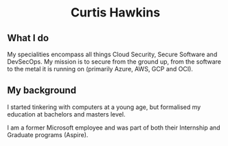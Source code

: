 <h1 align="center">Curtis Hawkins</h1>
<h2>What I do</h2>
My specialities encompass all things Cloud Security, Secure Software and DevSecOps. My mission is to secure from the ground up, from the software to the metal it is running on (primarily Azure, AWS, GCP and OCI).

<h2>My background</h2>
I started tinkering with computers at a young age, but formalised my education at bachelors and masters level.

I am a former Microsoft employee and was part of both their Internship and Graduate programs (Aspire).
